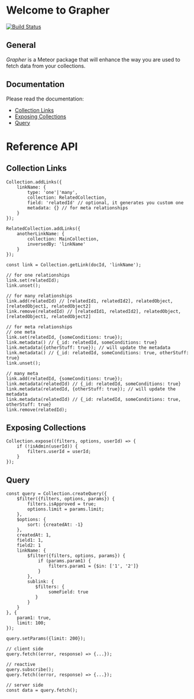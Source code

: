 Welcome to Grapher
==================

[![Build Status](https://api.travis-ci.org/cult-of-coders/grapher.svg)](https://api.travis-ci.org/cult-of-coders/grapher)

General
-------

*Grapher* is a Meteor package that will enhance the way you are used to fetch data from your collections.

Documentation
-------------

Please read the documentation:

- [Collection Links](docs/links.md)
- [Exposing Collections](docs/exposure.md)
- [Query](docs/query.md)


Reference API
=============

Collection Links
-------------------

```
Collection.addLinks({
    linkName: {
        type: 'one'|'many',
        collection: RelatedCollection,
        field: 'relatedId' // optional, it generates you custom one
        metadata: {} // for meta relationships
    }
});

RelatedCollection.addLinks({
    anotherLinkName: {
        collection: MainCollection,
        inversedBy: 'linkName'
    }
});
```


```
const link = Collection.getLink(docId, 'linkName');

// for one relationships
link.set(relatedId);
link.unset();

// for many relationships
link.add(relatedId) // [relatedId1, relatedId2], relatedObject, [relatedObject1, relatedObject2]
link.remove(relatedId) // [relatedId1, relatedId2], relatedObject, [relatedObject1, relatedObject2]

// for meta relationships
// one meta
link.set(relatedId, {someConditions: true});
link.metadata() // {_id: relatedId, someConditions: true}
link.metadata({otherStuff: true}); // will update the metadata
link.metadata() // {_id: relatedId, someConditions: true, otherStuff: true}
link.unset();

// many meta
link.add(relatedId, {someConditions: true});
link.metadata(relatedId) // {_id: relatedId, someConditions: true}
link.metadata(relatedId, {otherStuff: true}); // will update the metadata
link.metadata(relatedId) // {_id: relatedId, someConditions: true, otherStuff: true}
link.remove(relatedId);
```


Exposing Collections
--------------------
```
Collection.expose((filters, options, userId) => {
    if (!isAdmin(userId)) {
        filters.userId = userId;
    }
});
```

Query
-----
```
const query = Collection.createQuery({
    $filter({filters, options, params}) {
        filters.isApproved = true;
        options.limit = params.limit;
    },
    $options: {
        sort: {createdAt: -1}
    },
    createdAt: 1,
    field1: 1,
    field2: 1
    linkName: {
        $filter({filters, options, params}) {
            if (params.param1) {
                filters.param1 = {$in: ['1', '2']}
            }
        },
        sublink: {
           $filters: {
                someField: true
           }
        }
    }
}, {
    param1: true,
    limit: 100;
});

query.setParams({limit: 200});

// client side
query.fetch((error, response) => {...});

// reactive
query.subscribe();
query.fetch((error, response) => {...});

// server side
const data = query.fetch();
```
